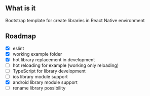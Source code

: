 What is it
----------

Bootstrap template for create libraries in React Native environment

Roadmap
--------

- [x] eslint
- [x] working example folder
- [x] hot library replacement in development 
- [ ] hot reloading for example (working only reloading)
- [ ] TypeScript for library development
- [ ] ios library module support
- [x] android library module support
- [ ] rename library possibility